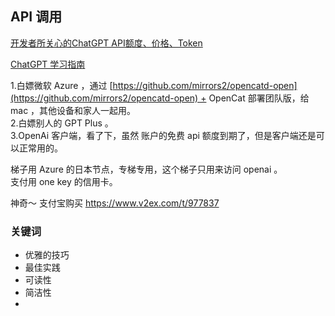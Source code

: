 
## API 调用

[开发者所关心的ChatGPT API额度、价格、Token](https://zhuanlan.zhihu.com/p/628009798)

[ChatGPT 学习指南](https://mi2zo429cdh.feishu.cn/docx/IGd1d8UQuo9DAkxfHqAcnx5OnFd)

1.白嫖微软 Azure ，通过 [https://github.com/mirrors2/opencatd-open](https://github.com/mirrors2/opencatd-open) + OpenCat 部署团队版，给 mac ，其他设备和家人一起用。  
2.白嫖别人的 GPT Plus 。  
3.OpenAi 客户端，看了下，虽然 账户的免费 api 额度到期了，但是客户端还是可以正常用的。


梯子用 Azure 的日本节点，专梯专用，这个梯子只用来访问 openai 。  
支付用 one key 的信用卡。


神奇～ 支付宝购买
https://www.v2ex.com/t/977837


### 关键词

- 优雅的技巧
- 最佳实践
- 可读性
- 简洁性
- 